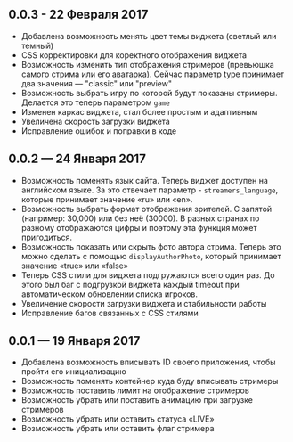 ## 0.0.3 - 22 Февраля 2017

- Добавлена возможность менять цвет темы виджета (светлый или темный)
- CSS корректировки для коректного отображения виджета 
- Возможность изменить тип отображения стримеров (превьюшка самого стрима или его аватарка). Сейчас параметр type принимает два значения — "classic" или "preview"
- Возможность выбрать игру по которой будут показаны стримеры. Делается это теперь параметром `game`
- Изменен каркас виджета, стал более простым и адаптивным
- Увеличена скорость загрузки виджета 
- Исправление ошибок и поправки в коде

## 0.0.2 — 24 Января 2017

- Возможность поменять язык сайта. Теперь виджет доступен на английском языке. За это отвечает параметр - `streamers_language`, которые принимает значение «ru» или «en».
- Возможность выбрать формат отображения зрителей. С запятой (например: 30,000) или без неё (30000). В разных странах по разному отображаются цифры и поэтому эта функция может пригодиться.
- Возможность показать или скрыть фото автора стрима. Теперь это можно сделать с помощью `displayAuthorPhoto`, который принимает значение «true» или «false»
- Теперь CSS стили для виджета подгружаются всего один раз. До этого был баг с подгрузкой виджета каждый timeout при автоматическом обновлении списка игроков.
- Увеличение скорости загрузки виджета и стабильности работы
- Исправление багов связанных с CSS стилями

## 0.0.1 — 19 Января 2017

- Добавлена возможность вписывать ID своего приложения, чтобы пройти его инициализацию
- Возможность поменять контейнер куда буду вписывать  стримеры
- Возможность поставить лимит на отображение стримеров
- Возможность убрать или поставить анимацию при загрузке стримеров
- Возможность убрать или оставить статуса «LIVE»
- Возможность убрать или оставить флаг стримера
